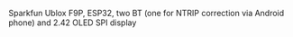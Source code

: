 Sparkfun Ublox F9P, ESP32, two BT (one for NTRIP correction via Android phone) and 2.42 OLED SPI display 
